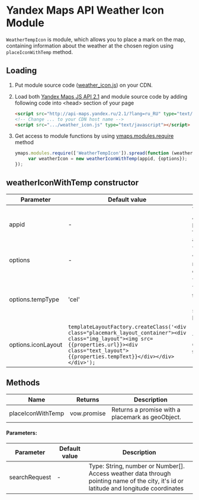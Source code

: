 # Yandex Maps API Weather Icon Module

`WeatherTempIcon` is module, which allows you to place a mark on the map, containing information about the weather at the chosen region
using `placeIconWithTemp` method.

## Loading

1. Put module source code ([weather_icon.js](https://github.com/TimsonL/weather_icon-module-example/blob/master/weather_icon.js)) on your CDN.

2. Load both [Yandex Maps JS API 2.1](http://api.yandex.com/maps/doc/jsapi/) and module source code by adding following code into &lt;head&gt; section of your page
   ```html
   <script src="http://api-maps.yandex.ru/2.1/?lang=ru_RU" type="text/javascript"></script>
   <!-- Change ... to your CDN host name -->
   <script src=".../weather_icon.js" type="text/javascript"></script>
   ```

3. Get access to module functions by using [ymaps.modules.require](http://api.yandex.ru/maps/doc/jsapi/2.1/ref/reference/modules.require.xml) method
   ```js
   ymaps.modules.require(['WeatherTempIcon']).spread(function (weatherIconWithTemp) {
        var weatherIcon = new weatherIconWithTemp(appid, {options});
   });
   ```

## weatherIconWithTemp constructor

| Parameter | Default value | Decription |
|---------|-----------------------|----------|
| appid | - | Type: string.<br>Appid required for proper module functioning. Available at openweather.org |
|  options |  - | Type: Object.<br>weatherIconWithTemp representation options. |
|  options.tempType | 'cel' | Type: string.<br>Type of data of the temperature. Can be `'far'` for imperial system and `'kel'` for kelvin. |
|  options.iconLayout |  `templateLayoutFactory.createClass('<div class="placemark_layout_container"><div class="img_layout"><img src={{properties.url}}><div class="text_layout">{{properties.tempText}}</div></div></div>');` | Type: Object.<br>Option for layout of the icon. |


## Methods

| Name| Returns | Description |
|----|------------|----------|
| placeIconWithTemp | vow.promise | Returns a promise with a placemark as geoObject. |

#### Parameters:
| Parameter | Default value | Description |
|---------|-----------------------|----------|
| searchRequest | - | Type: String, number or Number[].<br>Access weather data through pointing name of the city, it's id or latitude and longitude coordinates |

